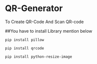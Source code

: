 # QR-Generator
To Create QR-Code And Scan QR-code


##You have to install Library mention below
```
pip install pillow
```

```
pip install qrcode
```

```
pip install python-resize-image
```
